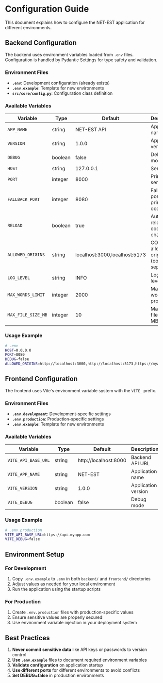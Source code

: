 # Configuration Guide

This document explains how to configure the NET-EST application for different environments.

## Backend Configuration

The backend uses environment variables loaded from `.env` files. Configuration is handled by Pydantic Settings for type safety and validation.

### Environment Files

- **`.env`**: Development configuration (already exists)
- **`.env.example`**: Template for new environments
- **`src/core/config.py`**: Configuration class definition

### Available Variables

| Variable | Type | Default | Description |
|----------|------|---------|-------------|
| `APP_NAME` | string | NET-EST API | Application name |
| `VERSION` | string | 1.0.0 | Application version |
| `DEBUG` | boolean | false | Debug mode |
| `HOST` | string | 127.0.0.1 | Server host |
| `PORT` | integer | 8000 | Primary server port |
| `FALLBACK_PORT` | integer | 8080 | Fallback port if primary is occupied |
| `RELOAD` | boolean | true | Auto-reload on code changes |
| `ALLOWED_ORIGINS` | string | localhost:3000,localhost:5173 | CORS allowed origins (comma-separated) |
| `LOG_LEVEL` | string | INFO | Logging level |
| `MAX_WORDS_LIMIT` | integer | 2000 | Maximum words for processing |
| `MAX_FILE_SIZE_MB` | integer | 10 | Maximum file size in MB |

### Usage Example

```bash
# .env
HOST=0.0.0.0
PORT=8080
DEBUG=false
ALLOWED_ORIGINS=http://localhost:3000,http://localhost:5173,https://myapp.com
```

## Frontend Configuration

The frontend uses Vite's environment variable system with the `VITE_` prefix.

### Environment Files

- **`.env.development`**: Development-specific settings
- **`.env.production`**: Production-specific settings  
- **`.env.example`**: Template for new environments

### Available Variables

| Variable | Type | Default | Description |
|----------|------|---------|-------------|
| `VITE_API_BASE_URL` | string | http://localhost:8000 | Backend API URL |
| `VITE_APP_NAME` | string | NET-EST | Application name |
| `VITE_VERSION` | string | 1.0.0 | Application version |
| `VITE_DEBUG` | boolean | false | Debug mode |

### Usage Example

```bash
# .env.production
VITE_API_BASE_URL=https://api.myapp.com
VITE_DEBUG=false
```

## Environment Setup

### For Development
1. Copy `.env.example` to `.env` in both `backend/` and `frontend/` directories
2. Adjust values as needed for your local environment
3. Run the application using the startup scripts

### For Production
1. Create `.env.production` files with production-specific values
2. Ensure sensitive values are properly secured
3. Use environment variable injection in your deployment system

## Best Practices

1. **Never commit sensitive data** like API keys or passwords to version control
2. **Use `.env.example`** files to document required environment variables
3. **Validate configuration** on application startup
4. **Use different ports** for different environments to avoid conflicts
5. **Set DEBUG=false** in production environments
